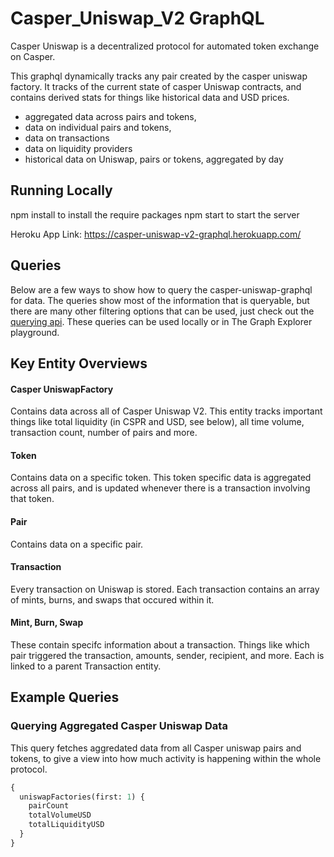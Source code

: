 # Casper_Uniswap_V2 GraphQL

Casper Uniswap is a decentralized protocol for automated token exchange on Casper.

This graphql dynamically tracks any pair created by the casper uniswap factory. It tracks of the current state of casper Uniswap contracts, and contains derived stats for things like historical data and USD prices.

- aggregated data across pairs and tokens,
- data on individual pairs and tokens,
- data on transactions
- data on liquidity providers
- historical data on Uniswap, pairs or tokens, aggregated by day

## Running Locally

npm install to install the require packages
npm start to start the server

Heroku App Link: https://casper-uniswap-v2-graphql.herokuapp.com/

## Queries

Below are a few ways to show how to query the casper-uniswap-graphql for data. The queries show most of the information that is queryable, but there are many other filtering options that can be used, just check out the [querying api](https://thegraph.com/docs/graphql-api). These queries can be used locally or in The Graph Explorer playground.

## Key Entity Overviews

#### Casper UniswapFactory

Contains data across all of Casper Uniswap V2. This entity tracks important things like total liquidity (in CSPR and USD, see below), all time volume, transaction count, number of pairs and more.

#### Token

Contains data on a specific token. This token specific data is aggregated across all pairs, and is updated whenever there is a transaction involving that token.

#### Pair

Contains data on a specific pair.

#### Transaction

Every transaction on Uniswap is stored. Each transaction contains an array of mints, burns, and swaps that occured within it.

#### Mint, Burn, Swap

These contain specifc information about a transaction. Things like which pair triggered the transaction, amounts, sender, recipient, and more. Each is linked to a parent Transaction entity.

## Example Queries

### Querying Aggregated Casper Uniswap Data

This query fetches aggredated data from all Casper uniswap pairs and tokens, to give a view into how much activity is happening within the whole protocol.

```graphql
{
  uniswapFactories(first: 1) {
    pairCount
    totalVolumeUSD
    totalLiquidityUSD
  }
}
```
